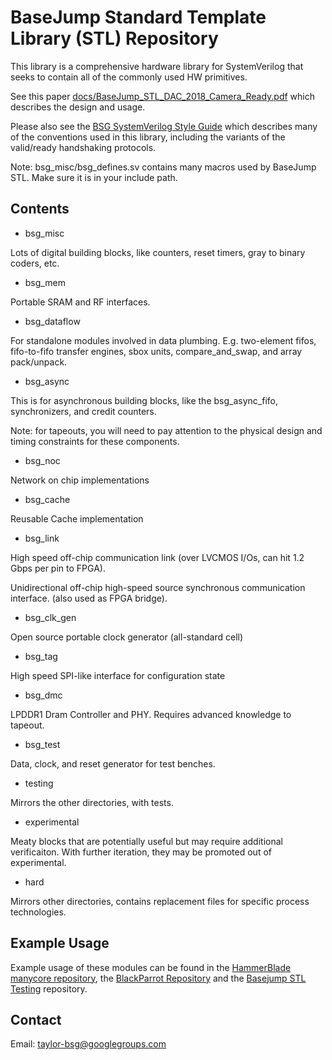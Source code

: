 # BaseJump Standard Template Library (STL) Repository

This library is a comprehensive hardware library for SystemVerilog that seeks to
contain all of the commonly used HW primitives. 

See this paper [docs/BaseJump_STL_DAC_2018_Camera_Ready.pdf](https://github.com/bespoke-silicon-group/basejump_stl/blob/master/docs/BaseJump_STL_DAC_2018_Camera_Ready.pdf)
which describes the design and usage.

Please also see the [BSG SystemVerilog Style Guide](https://docs.google.com/document/d/1xA5XUzBtz_D6aSyIBQUwFk_kSUdckrfxa2uzGjMgmCU/edit#) which describes many of the conventions used in this library, including the variants of the valid/ready handshaking protocols.

Note: bsg_misc/bsg_defines.sv contains many macros used by BaseJump STL. Make sure it is in your include path.

## Contents

* bsg_misc

 Lots of digital building blocks, like counters, reset timers, gray to binary coders, etc.
 
* bsg_mem

Portable SRAM and RF interfaces.

* bsg_dataflow

For standalone modules involved in data plumbing. E.g. two-element fifos, fifo-to-fifo transfer engines,
sbox units, compare_and_swap, and array pack/unpack.

* bsg_async

This is for asynchronous building blocks, like the bsg_async_fifo, synchronizers, and credit counters.

Note: for tapeouts, you will need to pay attention to the physical design and timing constraints for these components.

* bsg_noc

Network on chip implementations

* bsg_cache

Reusable Cache implementation

* bsg_link

High speed off-chip communication link (over LVCMOS I/Os, can hit 1.2 Gbps per pin to FPGA).

Unidirectional off-chip high-speed source synchronous communication interface. (also used as FPGA bridge).

* bsg_clk_gen

Open source portable clock generator (all-standard cell)

* bsg_tag

High speed SPI-like interface for configuration state

* bsg_dmc

LPDDR1 Dram Controller and PHY.
Requires advanced knowledge to tapeout.
 
* bsg_test

Data, clock, and reset generator for test benches.

* testing


Mirrors the other directories, with tests.

* experimental

Meaty blocks that are potentially useful but may require additional verificaiton.  With further iteration, they may be promoted out of experimental.

* hard

Mirrors other directories, contains replacement files for specific process technologies.

## Example Usage

Example usage of these modules can be found in the [HammerBlade manycore repository](https://github.com/bespoke-silicon-group/bsg_manycore), the [BlackParrot Repository](https://github.com/black-parrot/black-parrot) and the [Basejump STL Testing](https://github.com/bespoke-silicon-group/basejump_stl/tree/master/testing) repository.

## Contact

Email: taylor-bsg@googlegroups.com
